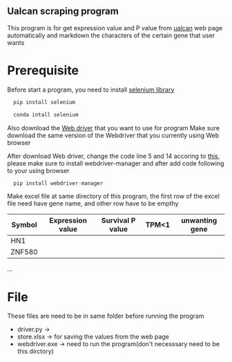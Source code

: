 ## Ualcan scraping program

This program is for get expression value and P value from [ualcan](http://ualcan.path.edu) web page
automatically and markdown the characters of the certain gene that user wants


# Prerequisite

Before start a program, you need to install [selenium library](https://www.selenium.dev/documentation/webdriver/getting_started/install_library/)
```c
  pip install selenium
```
```c
  conda intall selenium
```

Also download the [Web driver](https://www.selenium.dev/documentation/webdriver/getting_started/install_drivers/) that you want to use for program
Make sure download the same version of the Webdriver that you currently using Web browser



After download Web driver, change the code line 5 and 14 accoring to [this](https://github.com/SergeyPirogov/webdriver_manager), please make sure to install webdriver-manager and after add code following to your using browser
```c
  pip install webdriver-manager
```

Make excel file at same directory of this program, the first row of the excel file need have gene name, and other row have to be empthy

Symbol|Expression value|Survival P value|TPM<1|unwanting gene
---|---|---|---|---|
HN1|||||
ZNF580|||||
...



# File
These files are need to be in same folder before running the program

* driver.py -> 
* store.xlsx -> for saving the values from the web page
* webdriver.exe -> need to run the program(don't necesssary need to be this dirctory)
